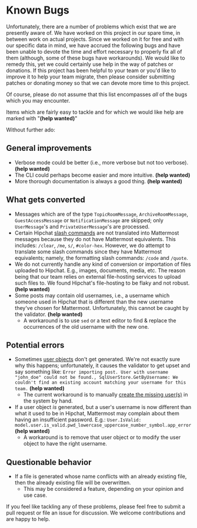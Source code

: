# Known Bugs
Unfortunately, there are a number of problems which exist that we are presently aware of. We have worked on this project in our spare time, in between work on actual projects. Since we worked on it for free and with our specific data in mind, we have accrued the following bugs and have been unable to devote the time and effort necessary to properly fix all of them (although, some of these bugs have workarounds). We would like to remedy this, yet we could certainly use help in the way of patches or donations. If this project has been helpful to your team or you'd like to improve it to help your team migrate, then please consider submitting patches or donating money so that we can devote more time to this project.

Of course, please do not assume that this list encompasses *all* of the bugs which you may encounter.

Items which are fairly easy to tackle and for which we would like help are marked with "**(help wanted)**"

Without further ado:

## General improvements

- Verbose mode could be better (i.e., more verbose but not too verbose). **(help wanted)**
- The CLI could perhaps become easier and more intuitive. **(help wanted)**
- More thorough documentation is always a good thing. **(help wanted)**

## What gets converted

- Messages which are of the type `TopicRoomMessage`, `ArchiveRoomMessage`, `GuestAccessMessage` or `NotificationMessage` are skipped; only `UserMessage`'s and `PrivateUserMessage`'s are processed.
- Certain Hipchat [slash commands](https://confluence.atlassian.com/hipchat/keyboard-shortcuts-and-slash-commands-749385232.html#Keyboardshortcutsandslashcommands-Slashcommands) are not translated into Mattermost messages because they do not have Mattermost equivalents. This includes: `/clear`, `/me`, `s/`, `#color-hex`. However, we do attempt to translate some slash commands since they have Mattermost equivalents; namely, the formatting slash commands: `/code` and `/quote`.
- We do not currently handle any kind of conversion or importation of files uploaded to Hipchat. E.g., images, documents, media, etc. The reason being that our team relies on external file-hosting services to upload such files to. We found Hipchat's file-hosting to be flaky and not robust. **(help wanted)**
- Some posts may contain old usernames, i.e., a username which someone used in Hipchat that is different than the new username they've chosen for Mattermost. Unfortunately, this cannot be caught by the validator. **(help wanted)**
    - A workaround is to use `sed` or a text editor to find & replace the occurrences of the old username with the new one.

## Potential errors

- Sometimes [user objects](https://docs.mattermost.com/deployment/bulk-loading.html#user-object) don't get generated. We're not exactly sure why this happens; unfortunately, it causes the validator to get upset and say something like: `Error importing post. User with username "john_doe" could not be found., SqlUserStore.GetByUsername: We couldn't find an existing account matching your username for this team.` **(help wanted)**
    - The current workaround is to manually [create the missing user(s)](https://docs.mattermost.com/administration/command-line-tools.html#mattermost-user-create) in the system by hand.
- If a user object *is* generated, but a user's username is now different than what it used to be in Hipchat, Mattermost may complain about them having an insufficient password. E.g.: `User.IsValid: model.user.is_valid.pwd_lowercase_uppercase_number_symbol.app_error` **(help wanted)**
    - A workaround is to remove that user object or to modify the user object to have the right username.

## Questionable behavior

- If a file is generated whose name conflicts with an already existing file, then the already existing file will be overwritten.
    - This may be considered a feature, depending on your opinion and use case.

If you feel like tackling any of these problems, please feel free to submit a pull request or file an issue for discussion. We welcome contributions and are happy to help.